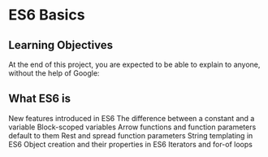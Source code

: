 # ES6 Basics

## Learning Objectives

At the end of this project, you are expected to be able to explain to anyone, without the help of Google:

## What ES6 is

New features introduced in ES6
The difference between a constant and a variable
Block-scoped variables
Arrow functions and function parameters default to them
Rest and spread function parameters
String templating in ES6
Object creation and their properties in ES6
Iterators and for-of loops